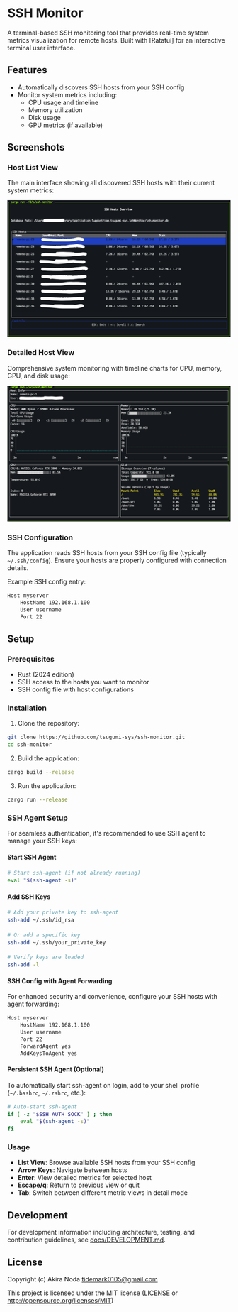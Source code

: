 # SSH Monitor

A terminal-based SSH monitoring tool that provides real-time system metrics visualization for remote hosts. Built with [Ratatui] for an interactive terminal user interface.

## Features

- Automatically discovers SSH hosts from your SSH config
- Monitor system metrics including:
  - CPU usage and timeline
  - Memory utilization
  - Disk usage
  - GPU metrics (if available)

## Screenshots

### Host List View
The main interface showing all discovered SSH hosts with their current system metrics:

![SSH Hosts Overview](assets/listview.png)

### Detailed Host View  
Comprehensive system monitoring with timeline charts for CPU, memory, GPU, and disk usage:

![Host Details](assets/detailview.png)


### SSH Configuration

The application reads SSH hosts from your SSH config file (typically `~/.ssh/config`). Ensure your hosts are properly configured with connection details.

Example SSH config entry:
```
Host myserver
    HostName 192.168.1.100
    User username
    Port 22
```

## Setup

### Prerequisites

- Rust (2024 edition)
- SSH access to the hosts you want to monitor
- SSH config file with host configurations

### Installation

1. Clone the repository:
```bash
git clone https://github.com/tsugumi-sys/ssh-monitor.git
cd ssh-monitor
```

2. Build the application:
```bash
cargo build --release
```

3. Run the application:
```bash
cargo run --release
```

### SSH Agent Setup

For seamless authentication, it's recommended to use SSH agent to manage your SSH keys:

#### Start SSH Agent
```bash
# Start ssh-agent (if not already running)
eval "$(ssh-agent -s)"
```

#### Add SSH Keys
```bash
# Add your private key to ssh-agent
ssh-add ~/.ssh/id_rsa

# Or add a specific key
ssh-add ~/.ssh/your_private_key

# Verify keys are loaded
ssh-add -l
```

#### SSH Config with Agent Forwarding
For enhanced security and convenience, configure your SSH hosts with agent forwarding:

```
Host myserver
    HostName 192.168.1.100
    User username
    Port 22
    ForwardAgent yes
    AddKeysToAgent yes
```

#### Persistent SSH Agent (Optional)
To automatically start ssh-agent on login, add to your shell profile (`~/.bashrc`, `~/.zshrc`, etc.):

```bash
# Auto-start ssh-agent
if [ -z "$SSH_AUTH_SOCK" ] ; then
    eval "$(ssh-agent -s)"
fi
```

### Usage

- **List View**: Browse available SSH hosts from your SSH config
- **Arrow Keys**: Navigate between hosts  
- **Enter**: View detailed metrics for selected host
- **Escape/q**: Return to previous view or quit
- **Tab**: Switch between different metric views in detail mode

## Development

For development information including architecture, testing, and contribution guidelines, see [docs/DEVELOPMENT.md](docs/DEVELOPMENT.md).

## License

Copyright (c) Akira Noda <tidemark0105@gmail.com>

This project is licensed under the MIT license ([LICENSE] or <http://opensource.org/licenses/MIT>)

[LICENSE]: ./LICENSE
